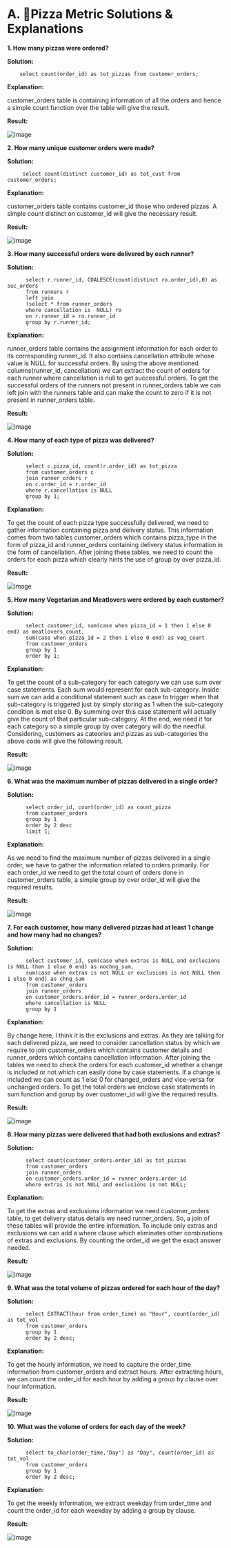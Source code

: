 # A. 🍕Pizza Metric Solutions & Explanations
<b> 1. How many pizzas were ordered?</b>
  
  <b> Solution:</b>
        
        select count(order_id) as tot_pizzas from customer_orders;
  <b> Explanation: </b>
  
  customer_orders table is containing information of all the orders and hence a simple count function over the table will give the result.
  
  <b> Result: </b>
  
  ![image](https://github.com/KavetiShivanjali/8-Week-SQL-Challenge-Data-with-Danny/assets/30626886/92f8b9e3-c921-4d70-84aa-062d4f31aca7)
  
 <b> 2. How many unique customer orders were made?</b>
  
  <b> Solution:</b>
         
         
         select count(distinct customer_id) as tot_cust from customer_orders;
  <b> Explanation: </b>
  
  customer_orders table contains customer_id those who ordered pizzas. A simple count distinct on customer_id will give the necessary result.
  
  <b> Result: </b>
  
  ![image](https://github.com/KavetiShivanjali/8-Week-SQL-Challenge-Data-with-Danny/assets/30626886/e5c93817-3dc7-4faa-9516-9cf7cf72f51d)

 <b> 3. How many successful orders were delivered by each runner?</b>
  
  <b> Solution:</b>
  
        
          select r.runner_id, COALESCE(count(distinct ro.order_id),0) as suc_orders 
          from runners r
          left join
          (select * from runner_orders
          where cancellation is  NULL) ro
          on r.runner_id = ro.runner_id
          group by r.runner_id;
  <b> Explanation: </b>
  
  runner_orders table contains the assignment information for each order to its corresponding runner_id. It also contains cancellation attribute
  whose value is NULL for successful orders.
  By using the above mentioned columns(runner_id, cancellation) we can extract the count of orders for each runner where cancellation is null to get successful     orders.
  To get the successful orders of the runners not present in runner_orders table we can left join with the runners table and can make the count to zero if it is     not present in runner_orders table.
  
  <b> Result: </b>
  
  ![image](https://github.com/KavetiShivanjali/8-Week-SQL-Challenge-Data-with-Danny/assets/30626886/206a9dc6-8535-4fe6-ba82-56f0e533c2bc)
  
  <b> 4. How many of each type of pizza was delivered?</b>
  
  <b> Solution:</b>
  
        
          select c.pizza_id, count(r.order_id) as tot_pizza 
          from customer_orders c
          join runner_orders r
          on c.order_id = r.order_id
          where r.cancellation is NULL
          group by 1;
  <b> Explanation: </b>
  
   To get the count of each pizza type successfully delivered, we need to gather information containing pizza and delivery status. This information comes from
   two tables customer_orders which contains pizza_type in the form of pizza_id and runner_orders containing delivery status information in the form of   cancellation. After joining these tables, we need to count the orders for each pizza which clearly hints the use of group by over pizza_id.
  
  <b> Result: </b>
  
  ![image](https://github.com/KavetiShivanjali/8-Week-SQL-Challenge-Data-with-Danny/assets/30626886/e4e56616-ae20-4e67-808d-5b835b9b245c)

  
  <b> 5. How many Vegetarian and Meatlovers were ordered by each customer?</b>
  
  <b> Solution:</b>
  
        
          select customer_id, sum(case when pizza_id = 1 then 1 else 0 end) as meatlovers_count,
          sum(case when pizza_id = 2 then 1 else 0 end) as veg_count
          from customer_orders
          group by 1
          order by 1;
  <b> Explanation: </b>
  
  To get the count of a sub-category for each category we can use sum over case statements. Each sum would represent for each sub-category. Inside sum we can add a conditional statement such as case to trigger when that sub-category is triggered just by simply storing as 1 when the sub-category condition is met else 0.
  By summing over this case statement will actually give the count of that particular sub-category. At the end, we need it for each category so a simple group by over category will do the needful. Considering, customers as cateories and pizzas as sub-categories the above code will give the following result.
  
  <b> Result: </b>
  
  ![image](https://github.com/KavetiShivanjali/8-Week-SQL-Challenge-Data-with-Danny/assets/30626886/5418bfa4-c31e-4286-9386-fcc5c0e8a6a8)

  
  <b> 6. What was the maximum number of pizzas delivered in a single order?</b>
  
  <b> Solution:</b>
  
        
          select order_id, count(order_id) as count_pizza
          from customer_orders
          group by 1
          order by 2 desc
          limit 1;
  <b> Explanation: </b>
  
  As we need to find the maximum number of pizzas delivered in a single order, we have to gather the information related to orders primarily. For each order_id we
  need to get the total count of orders done in customer_orders table, a simple group by over order_id will give the required results.
  
  <b> Result: </b>
  
  ![image](https://github.com/KavetiShivanjali/8-Week-SQL-Challenge-Data-with-Danny/assets/30626886/50dc57d8-6cad-4c15-81da-1fb1714344f4)

  
  <b> 7. For each customer, how many delivered pizzas had at least 1 change and how many had no changes?</b>
  
  <b> Solution:</b>
  
        
          select customer_id, sum(case when extras is NULL and exclusions is NULL then 1 else 0 end) as nochng_sum,
          sum(case when extras is not NULL or exclusions is not NULL then 1 else 0 end) as chng_sum
          from customer_orders
          join runner_orders
          on customer_orders.order_id = runner_orders.order_id
          where cancellation is NULL
          group by 1
  <b> Explanation: </b>
   
   By change here, I think it is the exclusions and extras. As they are talking for each delivered pizza, we need to consider cancellation status by which we require to join customer_orders which contains customer details and runner_orders which contains cancellation information. After joining the tables we need to check the orders for each customer_id whether a change is included or not which can easily done by case statements. If a change is included we can count as 1 else 0 for changed_orders and vice-versa for unchanged orders. To get the total orders we enclose case statements in sum function and gorup by over customer_id will give the required results. 
   
  <b> Result: </b>
  
  ![image](https://github.com/KavetiShivanjali/8-Week-SQL-Challenge-Data-with-Danny/assets/30626886/71df260f-7e7c-41e9-86fc-4923136114b3)

  
  <b> 8. How many pizzas were delivered that had both exclusions and extras?</b>
  
  <b> Solution:</b>
  
        
          select count(customer_orders.order_id) as tot_pizzas
          from customer_orders
          join runner_orders
          on customer_orders.order_id = runner_orders.order_id
          where extras is not NULL and exclusions is not NULL;
  <b> Explanation: </b>
  
  To get the extras and exclusions information we need customer_orders table, to get delivery status details we need runner_orders. So, a join of these tables will provide the entire information. To include only extras and exclusions we can add a where clause which eliminates other combinations of extras and exclusions.
  By counting the order_id we get the exact answer needed.
  
  <b> Result: </b>
  
  ![image](https://github.com/KavetiShivanjali/8-Week-SQL-Challenge-Data-with-Danny/assets/30626886/99e554eb-3efc-4aeb-8b6a-93b878239512)
  
  <b> 9. What was the total volume of pizzas ordered for each hour of the day?</b>
  
  <b> Solution:</b>
  
        
          select EXTRACT(hour from order_time) as "Hour", count(order_id) as tot_vol
          from customer_orders
          group by 1
          order by 2 desc;
  <b> Explanation: </b>
  
  To get the hourly information, we need to capture the order_time information from customer_orders and extract hours. After extracting hours, we can count the order_id for each hour by adding a group by clause over hour information. 
  
  <b> Result: </b>
  
  ![image](https://github.com/KavetiShivanjali/8-Week-SQL-Challenge-Data-with-Danny/assets/30626886/7d61c98c-e639-4d06-9554-909c43fc691e)
  
  <b> 10. What was the volume of orders for each day of the week?</b>
  
  <b> Solution:</b>
  
        
          select to_char(order_time,'Day') as "Day", count(order_id) as tot_vol
          from customer_orders
          group by 1
          order by 2 desc;
  <b> Explanation: </b>
  
  To get the weekly information, we extract weekday from order_time and count the order_id for each weekday by adding a group by clause.
  
  <b> Result: </b>
  
  ![image](https://github.com/KavetiShivanjali/8-Week-SQL-Challenge-Data-with-Danny/assets/30626886/f4b4702b-7f6c-4d23-ac56-043495c1c7b9)

  
  

  
  
  
  

  
